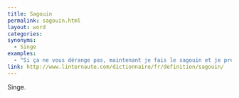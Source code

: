 ```yaml
---
title: Sagouin
permalink: sagouin.html
layout: word
categories:
synonyms:
  - Singe
examples:
  - "Si ça ne vous dérange pas, maintenant je fais le sagouin et je prend le même f."
link: http://www.linternaute.com/dictionnaire/fr/definition/sagouin/
---
```


Singe. 


